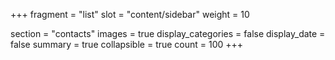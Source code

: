 +++
fragment = "list"
slot = "content/sidebar"
weight = 10

section = "contacts"
images = true
display_categories = false
display_date = false
summary = true
collapsible = true
count = 100
+++
